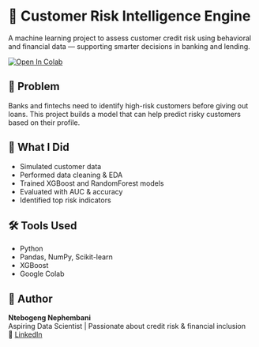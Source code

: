 # 🧠 Customer Risk Intelligence Engine

A machine learning project to assess customer credit risk using behavioral and financial data — supporting smarter decisions in banking and lending.

[![Open In Colab](https://colab.research.google.com/assets/colab-badge.svg)](https://colab.research.google.com/github/YOUR_USERNAME/customer-risk-intelligence-engine/blob/main/customer_risk_engine.ipynb)

## 💼 Problem

Banks and fintechs need to identify high-risk customers before giving out loans. This project builds a model that can help predict risky customers based on their profile.

## 🚀 What I Did

- Simulated customer data
- Performed data cleaning & EDA
- Trained XGBoost and RandomForest models
- Evaluated with AUC & accuracy
- Identified top risk indicators

## 🛠️ Tools Used

- Python
- Pandas, NumPy, Scikit-learn
- XGBoost
- Google Colab

## 👤 Author

**Ntebogeng Nephembani**  
Aspiring Data Scientist | Passionate about credit risk & financial inclusion  
🔗 [LinkedIn](https://www.linkedin.com/in/YOUR-LINKEDIN)
